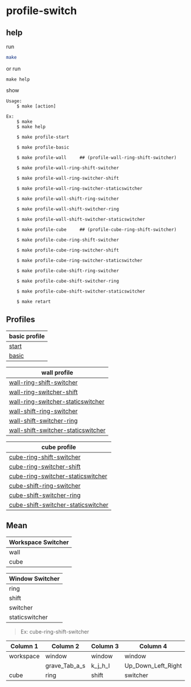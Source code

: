

# profile-switch


## help

run

``` sh
make
```

or run

```
make help
```

show

```
Usage:
	$ make [action]

Ex:
	$ make
	$ make help

	$ make profile-start

	$ make profile-basic

	$ make profile-wall		## (profile-wall-ring-shift-switcher)

	$ make profile-wall-ring-shift-switcher

	$ make profile-wall-ring-switcher-shift

	$ make profile-wall-ring-switcher-staticswitcher

	$ make profile-wall-shift-ring-switcher

	$ make profile-wall-shift-switcher-ring

	$ make profile-wall-shift-switcher-staticswitcher

	$ make profile-cube		## (profile-cube-ring-shift-switcher)

	$ make profile-cube-ring-shift-switcher

	$ make profile-cube-ring-switcher-shift

	$ make profile-cube-ring-switcher-staticswitcher

	$ make profile-cube-shift-ring-switcher

	$ make profile-cube-shift-switcher-ring

	$ make profile-cube-shift-switcher-staticswitcher

	$ make retart

```

## Profiles

| basic profile |
| --- |
| [start](config/start.ini) |
| [basic](config/basic.ini) |


| wall profile |
| --- |
| [wall-ring-shift-switcher](config/wall-ring-shift-switcher.ini) |
| [wall-ring-switcher-shift](config/wall-ring-switcher-shift.ini) |
| [wall-ring-switcher-staticswitcher](config/wall-ring-switcher-staticswitcher.ini) |
| [wall-shift-ring-switcher](config/wall-shift-ring-switcher.ini) |
| [wall-shift-switcher-ring](config/wall-shift-switcher-ring.ini) |
| [wall-shift-switcher-staticswitcher](config/wall-shift-switcher-staticswitcher.ini) |


| cube profile |
| --- |
| [cube-ring-shift-switcher](config/cube-ring-shift-switcher.ini) |
| [cube-ring-switcher-shift](config/cube-ring-switcher-shift.ini) |
| [cube-ring-switcher-staticswitcher](config/cube-ring-switcher-staticswitcher.ini) |
| [cube-shift-ring-switcher](config/cube-shift-ring-switcher.ini) |
| [cube-shift-switcher-ring](config/cube-shift-switcher-ring.ini) |
| [cube-shift-switcher-staticswitcher](config/cube-shift-switcher-staticswitcher.ini) |


## Mean

| Workspace Switcher |
| ------------------ |
| wall               |
| cube               |


| Window Switcher |
| --------------- |
| ring            |
| shift           |
| switcher        |
| staticswitcher  |


> Ex: cube-ring-shift-switcher

| Column 1  | Column 2      | Column 3 | Column 4           |
| --------- | ------------- | -------- | ------------------ |
| workspace | window        | window   | window             |
|           | grave_Tab_a_s | k_j_h_l  | Up_Down_Left_Right |
| cube      | ring          | shift    | switcher           |
